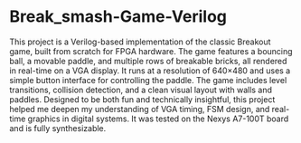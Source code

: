 # Break_smash-Game-Verilog


This project is a Verilog-based implementation of the classic Breakout game, built from scratch for FPGA hardware. The game features a bouncing ball, a movable paddle, and multiple rows of breakable bricks, all rendered in real-time on a VGA display. It runs at a resolution of 640×480 and uses a simple button interface for controlling the paddle. The game includes level transitions, collision detection, and a clean visual layout with walls and paddles. Designed to be both fun and technically insightful, this project helped me deepen my understanding of VGA timing, FSM design, and real-time graphics in digital systems. It was tested on the Nexys A7-100T board and is fully synthesizable.
